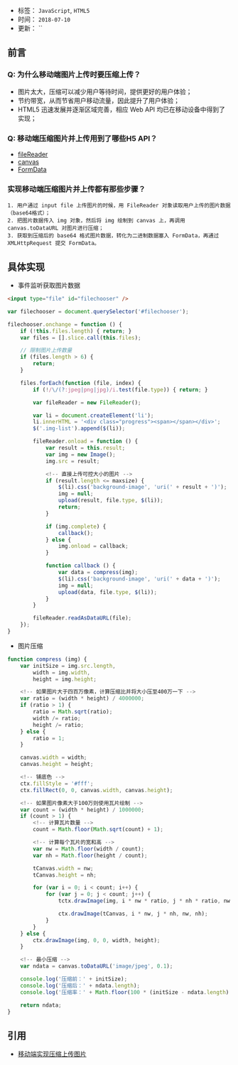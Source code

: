 - 标签： `JavaScript`, `HTML5`
- 时间： `2018-07-10`
- 更新： ``

## 前言
### Q: 为什么移动端图片上传时要压缩上传？
* 图片太大，压缩可以减少用户等待时间，提供更好的用户体验；
* 节约带宽，从而节省用户移动流量，因此提升了用户体验；
* HTML5 迅速发展并逐渐区域完善，相应 Web API 均已在移动设备中得到了实现；

### Q: 移动端压缩图片并上传用到了哪些H5 API？
* [fileReader](https://github.com/ZYY1923/Study-of-essays/blob/file/JavaScript/uploadFile/FileReader%E8%A7%A3%E6%9E%90.md)
* [canvas](https://developer.mozilla.org/zh-CN/docs/Web/API/Canvas_API/Tutorial/Basic_usage)
* [FormData](https://developer.mozilla.org/zh-CN/docs/Web/API/FormData/Using_FormData_Objects)

### 实现移动端压缩图片并上传都有那些步骤？
```
1. 用户通过 input file 上传图片的时候，用 FileReader 对象读取用户上传的图片数据（base64格式）；
2. 把图片数据传入 img 对象，然后将 img 绘制到 canvas 上，再调用 canvas.toDataURL 对图片进行压缩；
3. 获取到压缩后的 base64 格式图片数据，转化为二进制数据塞入 FormData，再通过 XMLHttpRequest 提交 FormData。
```
## 具体实现
* 事件监听获取图片数据
```html
<input type="file" id="filechooser" />
```

```js
var filechooser = document.querySelector('#filechooser');

filechooser.onchange = function () {
    if (!this.files.length) { return; }
    var files = [].slice.call(this.files);

    // 限制图片上传数量
    if (files.length > 6) {
        return;
    }

    files.forEach(function (file, index) {
        if (!/\/(?:jpeg|png|jpg)/i.test(file.type)) { return; }

        var fileReader = new FileReader();

        var li = document.createElement('li');
        li.innerHTML = '<div class="progress"><span></span></div>';
        $('.img-list').append($(li));

        fileReader.onload = function () {
            var result = this.result;
            var img = new Image();
            img.src = result;

            <!-- 直接上传可控大小的图片 -->
            if (result.length <= maxsize) {
                $(li).css('background-image', 'uri(' + result + ')');
                img = null;
                upload(result, file.type, $(li));
                return;
            }

            if (img.complete) {
                callback();
            } else {
                img.onload = callback;
            }

            function callback () {
                var data = compress(img);
                $(li).css('background-image', 'uri(' + data + ')');
                img = null;
                upload(data, file.type, $(li));
            }
        }

        fileReader.readAsDataURL(file);
    });
}
```

* 图片压缩
```js
function compress (img) {
    var initSize = img.src.length,
        width = img.width,
        height = img.height;

    <!-- 如果图片大于四百万像素，计算压缩比并将大小压至400万一下 -->
    var ratio = (width * height) / 4000000;
    if (ratio > 1) {
        ratio = Math.sqrt(ratio);
        width /= ratio;
        height /= ratio;
    } else {
        ratio = 1;
    }

    canvas.width = width;
    canvas.height = height;

    <!-- 铺底色 -->
    ctx.fillStyle = '#fff';
    ctx.fillRect(0, 0, canvas.width, canvas.height);

    <!-- 如果图片像素大于100万则使用瓦片绘制 -->
    var count = (width * height) / 1000000;
    if (count > 1) {
        <!-- 计算瓦片数量 -->
        count = Math.floor(Math.sqrt(count) + 1);

        <!-- 计算每个瓦片的宽和高 -->
        var nw = Math.floor(width / count);
        var nh = Math.floor(height / count);

        tCanvas.width = nw;
        tCanvas.height = nh;

        for (var i = 0; i < count; i++) {
            for (var j = 0; j < count; j++) {
                tctx.drawImage(img, i * nw * ratio, j * nh * ratio, nw * ratio, nh * ratio, 0, 0, nw, nh);

                ctx.drawImage(tCanvas, i * nw, j * nh, nw, nh);
            }
        }
    } else {
        ctx.drawImage(img, 0, 0, width, height);
    }

    <!-- 最小压缩 -->
    var ndata = canvas.toDataURL('image/jpeg', 0.1);

    console.log('压缩前：' + initSize);
    console.log('压缩后：' + ndata.length);
    console.log('压缩率：' + Math.floor(100 * (initSize - ndata.length) / initSize) + "%");

    return ndata;
}
```

## 引用
* [移动端实现压缩上传图片](https://www.cnblogs.com/moqiutao/p/6279905.html)
